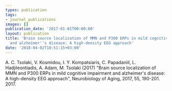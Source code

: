 ```yaml
---
types: publication
tags:
- journal_publications
images: []
publication_date: '2017-01-01T00:00:00'
layout: publication
title: 'Brain source localization of MMN and P300 ERPs in mild cognitive impairment
  and alzheimer''s disease: A high-density EEG approach'
date: '2018-04-02T10:51:15+03:00'
---
```

<p>A. C. Tsolaki, V. Kosmidou, I. Y. Kompatsiaris, C. Papadaniil, L. Hadjileontiadis, A. Adam, M. Tsolaki (2017) "Brain source localization of MMN and P300 ERPs in mild cognitive impairment and alzheimer's disease: A high-density EEG approach", Neurobiology of Aging, 2017, 55, 190-201. 2017.</p>

